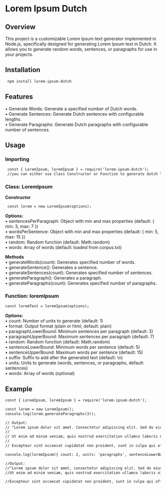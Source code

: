 # Lorem Ipsum Dutch
## Overview
This project is a customizable Lorem Ipsum text generator implemented in Node.js, specifically designed for generating Lorem Ipsum text in Dutch. It allows you to generate random words, sentences, or paragraphs for use in your projects.

## Installation
```HTML
 npm install lorem-ipsum-dutch
```

## Features
• Generate Words: Generate a specified number of Dutch words.<br>
• Generate Sentences: Generate Dutch sentences with configurable lengths.<br>
• Generate Paragraphs: Generate Dutch paragraphs with configurable number of sentences.<br>

## Usage
### Importing
```HTML
 const { LoremIpsum, loremIpsum } = require('lorem-ipsum-dutch');
 //you can either use Class Constructor or Function to generate dutch lorem-ipsum
```
### Class: LoremIpsum
**Constructor**
```HTML
 const lorem = new LoremIpsum(options);
```
**Options:**<br>
• sentencesPerParagraph: Object with min and max properties (default: { min: 3, max: 7 })<br>
• wordsPerSentence: Object with min and max properties (default: { min: 5, max: 15 })<br>
• random: Random function (default: Math.random)<br>
• words: Array of words (default: loaded from corpus.txt)<br>

**Methods**<br>
• generateWords(count): Generates specified number of words.<br>
• generateSentence(): Generates a sentence.<br>
• generateSentences(count): Generates specified number of sentences.<br>
• generateParagraph(): Generates a paragraph.<br>
• generateParagraphs(count): Generates specified number of paragraphs.<br>

### Function: loremIpsum
```HTML
const loremText = loremIpsum(options);
```
**Options:**<br>
• count: Number of units to generate (default: 1)<br>
• format: Output format (plain or html, default: plain)<br>
• paragraphLowerBound: Minimum sentences per paragraph (default: 3)<br>
• paragraphUpperBound: Maximum sentences per paragraph (default: 7)<br>
• random: Random function (default: Math.random)<br>
• sentenceLowerBound: Minimum words per sentence (default: 5)<br>
• sentenceUpperBound: Maximum words per sentence (default: 15)<br>
• suffix: Suffix to add after the generated text (default: \n)<br>
• units: Units to generate (words, sentences, or paragraphs, default: sentences)<br>
• words: Array of words (optional)<br>

## Example
```HTML
const { LoremIpsum, loremIpsum } = require('lorem-ipsum-dutch');

const lorem = new LoremIpsum();
console.log(lorem.generateParagraphs(3));

// Output:
// "Lorem ipsum dolor sit amet. Consectetur adipiscing elit. Sed do eiusmod tempor incididunt ut labore et dolore magna aliqua.
//
// Ut enim ad minim veniam, quis nostrud exercitation ullamco laboris nisi ut aliquip ex ea commodo consequat. Duis aute irure dolor in reprehenderit in voluptate velit esse cillum dolore eu fugiat nulla pariatur.
//
// Excepteur sint occaecat cupidatat non proident, sunt in culpa qui officia deserunt mollit anim id est laborum."

console.log(loremIpsum({ count: 2, units: 'paragraphs', sentenceLowerBound: 4, sentenceUpperBound: 10, paragraphLowerBound: 2, paragraphUpperBound: 5 }));

//Output:
//"Lorem ipsum dolor sit amet, consectetur adipiscing elit. Sed do eiusmod tempor incididunt ut labore et dolore magna aliqua.
//Ut enim ad minim veniam, quis nostrud exercitation ullamco laboris nisi ut aliquip ex ea commodo consequat. Duis aute irure dolor in reprehenderit in voluptate velit esse cillum dolore eu fugiat nulla pariatur.

//Excepteur sint occaecat cupidatat non proident, sunt in culpa qui officia deserunt mollit anim id est laborum. Ut enim ad minim veniam, quis nostrud exercitation ullamco laboris nisi ut aliquip ex ea commodo consequat. Duis aute irure dolor in reprehenderit in voluptate velit esse cillum dolore eu fugiat nulla pariatur."

```
